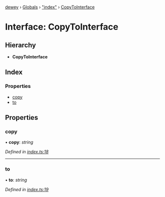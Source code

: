 [dewey](../README.md) › [Globals](../globals.md) › ["index"](../modules/_index_.md) › [CopyToInterface](_index_.copytointerface.md)

# Interface: CopyToInterface

## Hierarchy

* **CopyToInterface**

## Index

### Properties

* [copy](_index_.copytointerface.md#copy)
* [to](_index_.copytointerface.md#to)

## Properties

###  copy

• **copy**: *string*

*Defined in [index.ts:18](https://github.com/samrocksc/dewey/blob/2cf792a/src/index.ts#L18)*

___

###  to

• **to**: *string*

*Defined in [index.ts:19](https://github.com/samrocksc/dewey/blob/2cf792a/src/index.ts#L19)*
